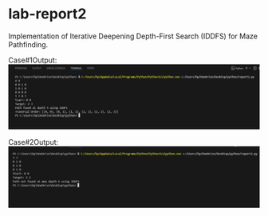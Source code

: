 # lab-report2
Implementation of Iterative Deepening Depth-First Search (IDDFS) for Maze Pathfinding.

Case#1Output:
![Output](screenshot/report2.png)

Case#2Output:
![Output](screenshot/report2.1.png)
